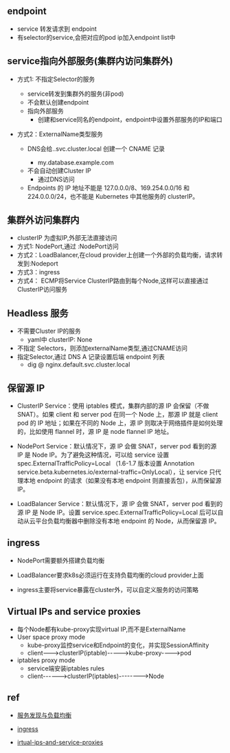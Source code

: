 ## endpoint
+ service 转发请求到 endpoint
+ 有selector的service,会把对应的pod ip加入endpoint list中



## service指向外部服务(集群内访问集群外)

+ 方式1: 不指定Selector的服务
    + service转发到集群外的服务(非pod)
    + 不会默认创建endpoint
    + 指向外部服务
        + 创建和service同名的endpoint，endpoint中设置外部服务的IP和端口

+ 方式2：ExternalName类型服务
    + DNS会给<service-name>.<namespace>.svc.cluster.local 创建一个 CNAME 记录
        + my.database.example.com
    + 不会自动创建Cluster IP
        + 通过DNS访问
    + Endpoints 的 IP 地址不能是 127.0.0.0/8、169.254.0.0/16 和 224.0.0.0/24，也不能是 Kubernetes 中其他服务的 clusterIP。

## 集群外访问集群内

+ clusterIP 为虚拟IP,外部无法直接访问
+ 方式1: NodePort,通过 <NodeIP>:NodePort访问
+ 方式2：LoadBalancer,在cloud provider上创建一个外部的负载均衡，请求转发到<NodeIP>:Nodeport
+ 方式3：ingress
+ 方式4： ECMP将Service ClusterIP路由到每个Node,这样可以直接通过ClusterIP访问服务

## Headless 服务
+ 不需要Cluster IP的服务
    + yaml中 clusterIP: None
+ 不指定 Selectors，则添加externalName类型,通过CNAME访问
+ 指定Selector,通过 DNS A 记录设置后端 endpoint 列表
    + dig @<ip>  nginx.default.svc.cluster.local


## 保留源 IP
+ ClusterIP Service：使用 iptables 模式，集群内部的源 IP 会保留（不做 SNAT）。如果 client 和 server pod 在同一个 Node 上，那源 IP 就是 client pod 的 IP 地址；如果在不同的 Node 上，源 IP 则取决于网络插件是如何处理的，比如使用 flannel 时，源 IP 是 node flannel IP 地址。

+ NodePort Service：默认情况下，源 IP 会做 SNAT，server pod 看到的源 IP 是 Node IP。为了避免这种情况，可以给 service 设置 spec.ExternalTrafficPolicy=Local （1.6-1.7 版本设置 Annotation service.beta.kubernetes.io/external-traffic=OnlyLocal），让 service 只代理本地 endpoint 的请求（如果没有本地 endpoint 则直接丢包），从而保留源 IP。

+ LoadBalancer Service：默认情况下，源 IP 会做 SNAT，server pod 看到的源 IP 是 Node IP。设置 service.spec.ExternalTrafficPolicy=Local 后可以自动从云平台负载均衡器中删除没有本地 endpoint 的 Node，从而保留源 IP。

## ingress
+ NodePort需要额外搭建负载均衡

+ LoadBalancer要求k8s必须运行在支持负载均衡的cloud provider上面

+ ingress主要将service暴露在cluster外，可以自定义服务的访问策略

## Virtual IPs and service proxies
+ 每个Node都有kube-proxy实现virtual IP,而不是ExternalName
+ User space proxy mode
    + kube-proxy监控service和Endpoint的变化，并实现SessionAffinity
    + client--->clusterIP(iptable)----->kube-proxy---->pod
+ iptables proxy mode
    + service端安装iptables rules
    + client------>clusterIP(iptables)-------->Node

## ref
+ [服务发现与负载均衡](https://feisky.gitbooks.io/kubernetes/content/concepts/service.html)

+ [ingress](https://feisky.gitbooks.io/kubernetes/content/concepts/ingress.html)

+ [irtual-ips-and-service-proxies](https://kubernetes.io/docs/concepts/services-networking/service/#virtual-ips-and-service-proxies)